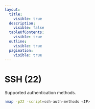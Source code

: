 ```yaml
---
layout:
  title:
    visible: true
  description:
    visible: false
  tableOfContents:
    visible: true
  outline:
    visible: true
  pagination:
    visible: true
---
```


# SSH (22)

Supported authentication methods.

```bash
nmap -p22 -script=ssh-auth-methods <IP>
```
